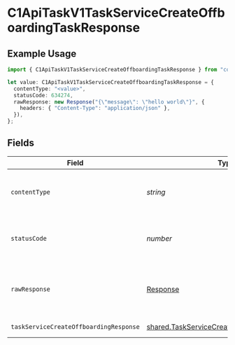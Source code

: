 # C1ApiTaskV1TaskServiceCreateOffboardingTaskResponse

## Example Usage

```typescript
import { C1ApiTaskV1TaskServiceCreateOffboardingTaskResponse } from "conductorone-sdk-typescript/sdk/models/operations";

let value: C1ApiTaskV1TaskServiceCreateOffboardingTaskResponse = {
  contentType: "<value>",
  statusCode: 634274,
  rawResponse: new Response("{\"message\": \"hello world\"}", {
    headers: { "Content-Type": "application/json" },
  }),
};
```

## Fields

| Field                                                                                                             | Type                                                                                                              | Required                                                                                                          | Description                                                                                                       |
| ----------------------------------------------------------------------------------------------------------------- | ----------------------------------------------------------------------------------------------------------------- | ----------------------------------------------------------------------------------------------------------------- | ----------------------------------------------------------------------------------------------------------------- |
| `contentType`                                                                                                     | *string*                                                                                                          | :heavy_check_mark:                                                                                                | HTTP response content type for this operation                                                                     |
| `statusCode`                                                                                                      | *number*                                                                                                          | :heavy_check_mark:                                                                                                | HTTP response status code for this operation                                                                      |
| `rawResponse`                                                                                                     | [Response](https://developer.mozilla.org/en-US/docs/Web/API/Response)                                             | :heavy_check_mark:                                                                                                | Raw HTTP response; suitable for custom response parsing                                                           |
| `taskServiceCreateOffboardingResponse`                                                                            | [shared.TaskServiceCreateOffboardingResponse](../../../sdk/models/shared/taskservicecreateoffboardingresponse.md) | :heavy_minus_sign:                                                                                                | Successful response                                                                                               |